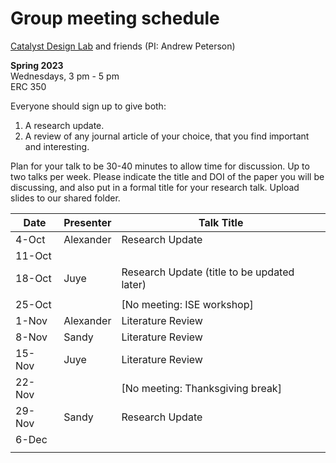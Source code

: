 # Group meeting schedule #
[Catalyst Design Lab](http://brown.edu/go/catalyst) and friends (PI: Andrew Peterson)

**Spring 2023**  
Wednesdays, 3 pm - 5 pm  
ERC 350

Everyone should sign up to give both:

1. A research update.
2. A review of any journal article of your choice, that you find important and interesting.

Plan for your talk to be 30-40 minutes to allow time for discussion. Up to two talks per week. Please indicate the title and DOI of the paper you will be discussing, and also put in a formal title for your research talk. Upload slides to our shared folder.


| Date   |   Presenter   |   Talk Title                                              |
| ------ | ------------- | --------------------------------------------------------- |
| 4-Oct  | Alexander     | Research Update                                           |
| 11-Oct |               |                                                           |
| 18-Oct | Juye          | Research Update (title to be updated later)               |
|        |               |                                                           |
| 25-Oct |               | [No meeting: ISE workshop]                                |
| 1-Nov  | Alexander     | Literature Review                                         |
| 8-Nov  | Sandy         | Literature Review                                         |
| 15-Nov | Juye          | Literature Review                                         |
| 22-Nov |               | [No meeting: Thanksgiving break]                          |
| 29-Nov | Sandy         | Research Update                                           |
| 6-Dec  |               |                                                           |
                                                     |